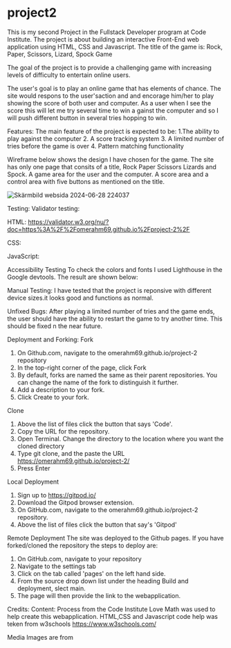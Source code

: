 # project2
This is my second Project in the Fullstack Developer program at Code Institute. The project is about building an interactive Front-End web application using HTML, CSS and Javascript. The title of the game is:
Rock, Paper, Scissors, Lizard, Spock Game

The goal of the project is to provide a challenging game with increasing levels of difficulty to entertain online users.

The user's goal is to play an online game that has elements of chance. The site would respons to the user'saction and and encorage him/her to play showing the score of both user and computer. As a user when I see the score this will let me try several time to win a gainst the computer and so I will push different button in several tries hopping to win.

Features:
The main feature of the project is expected to be:
    1.The ability to play against the computer
    2. A score tracking system
    3. A limited number of tries before the game is over
    4. Pattern matching functionality

Wireframe below shows the design I have chosen for the game. The site has only one page that consits of a title, Rock Paper Scissors Lizards and Spock. A game area for the user and the computer. A score area and a control area with five buttons as mentioned on the title.

![Skärmbild websida 2024-06-28 224037](https://github.com/omerahm69/project-2/assets/153000625/04da43d3-a126-4104-97db-057768a51156)

Testing: 
Validator testing: 

HTML:
https://validator.w3.org/nu/?doc=https%3A%2F%2Fomerahm69.github.io%2Fproject-2%2F

CSS:

JavaScript:

Accessibility Testing
To check the colors and fonts I used Lighthouse in the Google devtools. The result are shown below:


Manual Testing:
I have tested that the project is reponsive with different device sizes.it looks good and functions as normal.


Unfixed Bugs:
After playing a limited number of tries and the game ends, the user should have the ability to restart the game to try another time. This  should be fixed n the near future. 

Deployment and Forking:
Fork 
1. On Github.com, navigate to the omerahm69.github.io/project-2 repository
2. In the top-right corner of the page, click Fork
3. By default, forks are named the same as their parent repositories. You can change the name of the fork to distinguish it further.
4. Add a description to your fork.
5. Click Create to your fork.

Clone 
1. Above the list of files click the button that says 'Code'.
2. Copy the URL for the repository.
3. Open Terminal. Change the directory to the location where you want the cloned directory
4. Type git clone, and the paste the URL https://omerahm69.github.io/project-2/
5. Press Enter
   
Local Deployment
1. Sign up to https://gitpod.io/
2. Download the Gitpod browser extension.
3. On GitHub.com, navigate to the omerahm69.github.io/project-2 repository.
4. Above the list of files click the button that say's 'Gitpod'

Remote Deployment
 The site was deployed to the Github pages. If you have forked/cloned the repository the steps to deploy are:
1. On GitHub.com, navigate to your repository
2. Navigate to the settings tab
3. Click on the tab called 'pages' on the left hand side.
4. From the source drop down list under the heading Build and deployment, slect main.
5. The page will then provide the link to the webapplication.

Credits:
Content:
Process from the Code Institute Love Math was used to help create this webapplication.
HTML,CSS and Javascript code help was teken from w3schools https://www.w3schools.com/

Media
Images are from 
